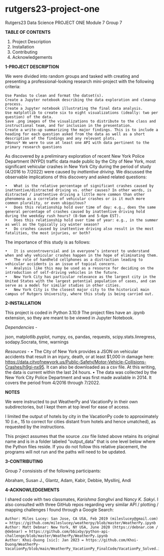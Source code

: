# rutgers23-project-one
Rutgers23 Data Science PROJECT ONE Module 7 Group 7


**TABLE OF CONTENTS**
1. Project Description
2. Installation
3. Contributing
4. Acknowledgements


**1-PROJECT DESCRIPTION**

We were divided into random groups and tasked with creating and presenting a professional-looking research mini-project with the following criteria:

    Use Pandas to clean and format the datset(s).
    Create a Jupyter notebook describing the data exploration and cleanup process.
    Create a Jupyter notebook illustrating the final data analysis.
    Use matplotlib to create six to eight visualizations (ideally: two per question) of the data.
    Save .png images of the visualizations to distribute to the class and instructional team, and for inclusion in the presentation.
    Create a write-up summarizing the major findings. This is to include a heading for each question asked from the data as well as a short description of the findings and any relevant plots.
    *Bonus* We were to use at least one API with data pertinent to the primary research questions


As discovered by a preliminary exploration of recent New York Police Department (NYPD) traffic data made public by the City of New York, most significant vehicular crashes in New York City during the period of study (4/2016 to 7/2022) were caused by *inattentive driving*. We discussed the observable implications of this discovery and asked related questions:

    •	What is the relative percentage of significant crashes caused by inattentive/distracted driving vs. other causes? In other words, is distracted / inattentive driving a little more common than other phenomena as a correlate of vehicular crashes or is it much more common plurality, or even ubiquitous?
    •	Does this relationship hold over time of day: e.g., does the same general percentage of crashes caused by inattentive driving hold during the weekday rush hours? (8-9am and 5-6pm EST).
    •	Does this relationship hold over time of year: e.g., in the summer as well as the typically icy winter season?
    •	Do crashes caused by inattentive driving also result in the most fatalities, the most injuries, or both?

The importance of this study is as follows:

    •	It is uncontroversial and in everyone’s interest to understand when and why vehicular crashes happen in the hope of eliminating them.
    •	The role of handheld cellphones as a distraction leading to vehicular accidents is an issue of topical concern.
    •	Analysis like this may be used as a resource for deciding on the introduction of self-driving vehicles in the future.
    •	New York City has particular relevance as the largest city in the United States with the largest potential population of cases, and can serve as a model for similar studies in other cities.
    •	New York City is the closest major city to the historical main campus of Rutgers University, where this study is being carried out.


**2-INSTALLATION**

This project is coded in Python 3.10.9
The project files have an .ipynb extension, so they are meant to be viewed in Jupyter Notebook.
  
*Dependencies -*

json,
matplotlib.pyplot,
numpy,
os,
pandas,
requests,
scipy.stats.linregress,
sodapy.Socrata,
time,
warnings

*Resources -*
    •	The City of New York provides a JSON on vehicular accidents that result in an injury, death, or at least $1,000 in damage here: https://data.cityofnewyork.us/Public-Safety/Motor-Vehicle-Collisions-Crashes/h9gi-nx95. It can also be downloaded as a csv file. At this writing, the data is current within the last 24 hours.
    •	The data was collected by the New York City Police Department and was first made available in 2014. It covers the period from 4/2016 through 7/2022.

**NOTES**

We were instructed to put WeatherPy and VacationPy in their own subdirectories, but I kept them at top level for ease of access.

I limited the output of hotels by city in the VacationPy code to approximately 10 (i.e., 15 to correct for cities distant from hotels and hence umatched), as requested by the instructions.

This project assumes that the source .csv file listed above retains its original name and is in a folder labeled "output_data" that is one level below where the Python files reside. If you do not follow this relative placement, the programs will not run and the paths will need to be updated.


**3-CONTRIBUTING**

Group 7 consisists of the following participants:

Abraham, Susan J.,
Glantz, Adam,
Kabir, Debbie,
Mysllinj, Andi


**4-ACKNOWLEDGEMENTS**

I shared code with two classmates, *Karishma Sanghvi* and *Nancy K. Sakyi*. I also consulted with three GitHub repos regarding very similar API / plotting / mapping challenges I found through a Google Search:

    Author: Miles Lucey: San Jose, CA USA, Feb 2019 (mileslucey@gmail.com) = https://github.com/mileslucey/weatherpy/blob/master/WeatherPy.ipynb
    Author: Matt Debnar: New York, NY USA, June 2020 (https://debnar.com / @debnar) = https://github.com/bbixby/python-api-challenge/blob/master/WeatherPy/WeatherPy.ipynb
    Author: Khoi-Duong [sic]: Jan 2023 = https://github.com/Khoi-Duong/WeatherPy-VacationPy/blob/main/WeatherPy_VacationPy_FinalCode/VacationPy_Solved.ipynb
